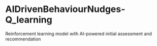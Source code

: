 # AIDrivenBehaviourNudges-Q_learning
Reinforcement learning model with AI-powered initial assessment and recommendation

